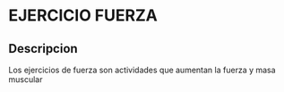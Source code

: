 # EJERCICIO FUERZA

## Descripcion 
Los ejercicios de fuerza son actividades que aumentan la fuerza y masa muscular
